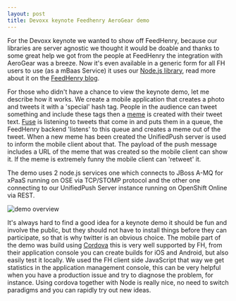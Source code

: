 ```yaml
---
layout: post
title: Devoxx keynote Feedhenry AeroGear demo
---
```


For the Devoxx keynote we wanted to show off FeedHenry, because our libraries are server agnostic we thought it would be doable and thanks to some great help we got from the people at FeedHenry the integration with AeroGear was a breeze. Now it's even available in a generic form for all FH users to use (as a mBaas Service) it uses our [Node.js library](https://www.npmjs.org/package/unifiedpush-node-sender), read more about it on the [FeedHenry blog](http://www.feedhenry.com/pushing-ahead-with-integrations/).

For those who didn't have a chance to view the keynote demo, let me describe how it works. We create a mobile application that creates a photo and tweets it with a 'special' hash tag. People in the audience can tweet something and include these tags then a  [meme](http://en.wikipedia.org/wiki/Meme) is created with their tweet text. [Fuse](http://www.jboss.org/products/fuse/overview/) is listening to tweets that come in and puts them in a queue, the FeedHenry backend 'listens' to this queue and creates a meme out of the tweet. When a new meme has been created the UnifiedPush server is used to inform the mobile client about that. The payload of the push message includes a URL of the meme that was created so the mobile client can show it. If the meme is extremely funny the mobile client can 'retweet' it.

The demo uses 2 node.js services one which connects to JBoss A-MQ for xPaaS running on OSE via TCP/STOMP protocol and the other one connecting to our UnifiedPush Server instance running on OpenShift Online via REST.

![demo overview](https://4.bp.blogspot.com/-oEecCc0DIHA/VGHyoJDoUsI/AAAAAAAAwcs/0ZjA9_rLKzc/s1600/Bild2.png)

It's always hard to find a good idea for a keynote demo it should be fun and involve the public, but they should not have to install things before they can participate, so that is why twitter is an obvious choice. The mobile part of the demo was build using [Cordova](http://cordova.apache.org) this is very well supported by FH, from their application console you can create builds for iOS and Android, but also easily test it locally. We used the FH client side JavaScript that way we get statistics in the application management console, this can be very helpful when you have a production issue and try to diagnose the problem, for instance. Using cordova together with Node is really nice, no need to switch paradigms and you can rapidly try out new ideas.
